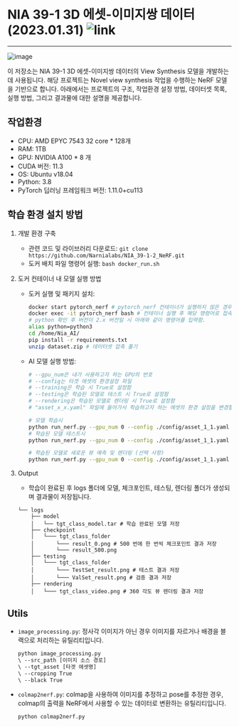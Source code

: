 
# NIA 39-1 3D 에셋-이미지쌍 데이터 (2023.01.31) ![link](https://www.aihub.or.kr/aihubdata/data/view.do?currMenu=115&topMenu=100&aihubDataSe=realm&dataSetSn=71412)
---
![image](https://user-images.githubusercontent.com/109494925/216935624-be690389-c06b-4fc4-bcdc-38064f479315.png)

이 저장소는 NIA 39-1 3D 에셋-이미지쌍 데이터의 View Synthesis 모델을 개발하는 데 사용됩니다. 해당 프로젝트는 Novel view synthesis 작업을 수행하는 NeRF 모델을 기반으로 합니다. 아래에서는 프로젝트의 구조, 작업환경 설정 방법, 데이터셋 목록, 실행 방법, 그리고 결과물에 대한 설명을 제공합니다.

## 작업환경

- CPU: AMD EPYC 7543 32 core * 128개
- RAM: 1TB
- GPU: NVIDIA A100 * 8 개
- CUDA 버전: 11.3
- OS: Ubuntu v18.04
- Python: 3.8
- PyTorch 딥러닝 프레임워크 버전: 1.11.0+cu113

## 학습 환경 설치 방법

1. 개발 환경 구축
   - 관련 코드 및 라이브러리 다운로드: `git clone https://github.com/Narnialabs/NIA_39-1-2_NeRF.git`
   - 도커 배치 파일 명령어 실행: `bash docker_run.sh`

2. 도커 컨테이너 내 모델 실행 방법
   - 도커 실행 및 패키지 설치: 
     ```bash
     docker start pytorch_nerf # pytorch_nerf 컨테이너가 실행하지 않은 경우
     docker exec -it pytorch_nerf bash # 컨테이너 실행 후 해당 명령어로 접속함
     # python 확인 후 버전이 2.x 버전일 시 아래와 같이 명령어를 입력함.
     alias python=python3
     cd /home/Nia_AI/
     pip install -r requirements.txt
     unzip dataset.zip # 데이터셋 압축 풀기
     ```

   - AI 모델 실행 방법:
     ```bash
     # --gpu_num은 내가 사용하고자 하는 GPU의 번호
     # --config는 타겟 에셋의 환경설정 파일
     # --training은 학습 시 True로 설정함
     # --testing은 학습된 모델로 테스트 시 True로 설정함
     # --rendering은 학습된 모델로 렌더링 시 True로 설정함
     # "asset_x_x.yaml" 파일에 들어가서 학습하고자 하는 에셋의 환경 설정을 변경할 수 있음

     # 모델 학습시
     python run_nerf.py --gpu_num 0 --config ./config/asset_1_1.yaml --training True
     # 학습된 모델 테스트시
     python run_nerf.py --gpu_num 0 --config ./config/asset_1_1.yaml --testing True

     # 학습된 모델로 새로운 뷰 예측 및 렌더링 (선택 사항)
     python run_nerf.py --gpu_num 0 --config ./config/asset_1_1.yaml --rendering True
     ```

3. Output
   - 학습이 완료된 후 logs 폴더에 모델, 체크포인트, 테스팅, 렌더링 폴더가 생성되며 결과물이 저장됩니다.
   ```
   └── logs
       ├── model
       │   └── tgt_class_model.tar # 학습 완료된 모델 저장
       ├── checkpoint
       │   └─── tgt_class_folder
       │       └─── result_0.png # 500 번에 한 번씩 체크포인트 결과 저장
       │       └─── result_500.png
       ├── testing
       │   └─── tgt_class_folder
       │       └─── TestSet_result.png # 테스트 결과 저장
       │       └─── ValSet_result.png # 검증 결과 저장
       ├── rendering
       │   └─── tgt_class_video.png # 360 각도 뷰 렌더링 결과 저장
   ```

## Utils

- `image_processing.py`: 정사각 이미지가 아닌 경우 이미지를 자르거나 배경을 블랙으로 처리하는 유틸리티입니다.
  ```bash
  python image_processing.py
  \ --src_path [이미지 소스 경로]
  \ --tgt_asset [타겟 에셋명]
  \ --cropping True
  \ --black True
  ```
- `colmap2nerf.py`: colmap을 사용하여 이미지를 추정하고 pose를 추정한 경우, colmap의 출력을 NeRF에서 사용할 수 있는 데이터로 변환하는 유틸리티입니다.
  ```bash
  python colmap2nerf.py
  ```

